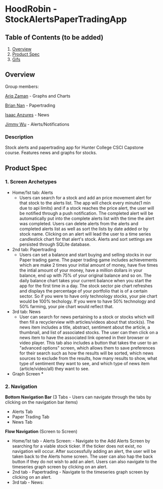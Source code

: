 # HoodRobin - StockAlertsPaperTradingApp

## Table of Contents (to be added)
1. [Overview](#Overview)
2. [Product Spec](#Product-Spec)
3. [Gifs](#Gifs)

## Overview

Group members:


[Ariq Zaman](https://github.com/ariqzaman) - Graphs and Charts

[Brian Nan](https://github.com/DogEnjoyer) - Papertrading

[Isaac Anzures](https://github.com/ianzures) - News 

[Jimmy Wu](https://github.com/Jimmy-2) - Alerts/Notifications
### Description
Stock alerts and papertrading app for Hunter College CSCI Capstone course. Features news and graphs for stocks.



## Product Spec

### 1. Screen Archetypes

* Home/1st tab: Alerts
    * Users can search for a stock and add an price movement alert for that stock to the alerts list. The app will check every minute(1 min due to api limits) and if a stock reaches the price alert, the user will be notified through a push notification. The completed alert will be automatically put into the complete alerts list with the time the alert was completed. Users can delete alerts from the alerts and completed alerts list as well as sort the lists by date added or by stock name. Clicking on an alert will lead the user to a time series candlestick chart for that alert's stock. Alerts and sort settings are persisted through SQLite database.
* 2nd tab: Papertrading
    * Users can set a balance and start buying and selling stocks in our Paper trading game. The paper trading game includes achievements which are make 2 times your initial amount of money, have five times the intial amount of your money, have a million dollars in your balance, end up with 75% of your original balance and so on. The daily balance chart takes your current balance when you start the app for the first time in a day. The stock sector pie chart refreshes and displays the percentage of your portfolio that is of a certain sector. So if you were to have only technology stocks, your pie chart would be 100% techology. If you were to have 50% technology and 50% farming, your pie chart would reflect that.
* 3rd tab: News
    *  User can search for news pertaining to a stock or stocks which will then fill a recyclerview with articles/videos about that stock(s). The news item includes a title, abstract, sentiment about the article, a thumbnail, and list of associated stocks. The user can then click on a news item to have the associated link opened in their browser or video player. This tab also includes a button that takes the user to an "advanced options" screen, which allows them to save preferences for their search such as how the results will be sorted, which news sources to exclude from the results, how many results to show, what type of sentiment they want to see, and which type of news item (article/video/all) they want to see. 
* Graph Screen
    * 

### 2. Navigation

**Bottom Navigation Bar** (3 Tabs - Users can navigate through the tabs by clicking on the navigation bar items) 
* Alerts Tab 
* Paper Trading Tab 
* News Tab


**Flow Navigation** (Screen to Screen)

* Home/1st tab - Alerts Screen: - Navigate to the Add Alerts Screen by searching for a viable stock ticker. If the ticker does not exist, no navigation will occur. After successfully adding an alert, the user will be taken back to the Alerts home screen. The user can also hap the back button if they do not wish to add an alert. Users can also navigate to the timeseries graph screen by clicking on an alert.
* 2nd tab - Papertrading - Navigate to the timeseries graph screen by clicking on an alert.
* 3rd tab - News:
